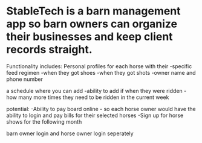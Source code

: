 # StableTech is a barn management app so barn owners can organize their businesses and keep client records straight.
Functionality includes:
Personal profiles for each horse with their
-specific feed regimen
-when they got shoes 
-when they got shots 
-owner name and phone number

a schedule where you can add 
-ability to add if when they were ridden 
-how many more times they need to be ridden in the current week

potential:
-Ability to pay board online - so each horse owner would have the ability to login and pay bills for their selected horses
-Sign up for horse shows for the following month 

barn owner login and horse owner login seperately